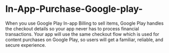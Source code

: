# In-App-Purchase-Google-play-
When you use Google Play In-app Billing to sell items, Google Play handles the checkout details so your app never has to process financial transactions. Your app will use the same checkout flow which is used for content purchases on Google Play, so users will get a familiar, reliable, and secure experience.
